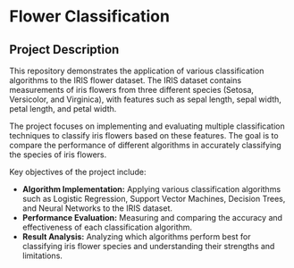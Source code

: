# Flower Classification

## Project Description

This repository demonstrates the application of various classification algorithms to the IRIS flower dataset. The IRIS dataset contains measurements of iris flowers from three different species (Setosa, Versicolor, and Virginica), with features such as sepal length, sepal width, petal length, and petal width.

The project focuses on implementing and evaluating multiple classification techniques to classify iris flowers based on these features. The goal is to compare the performance of different algorithms in accurately classifying the species of iris flowers.

Key objectives of the project include:

- **Algorithm Implementation:** Applying various classification algorithms such as Logistic Regression, Support Vector Machines, Decision Trees, and Neural Networks to the IRIS dataset.
- **Performance Evaluation:** Measuring and comparing the accuracy and effectiveness of each classification algorithm.
- **Result Analysis:** Analyzing which algorithms perform best for classifying iris flower species and understanding their strengths and limitations.
